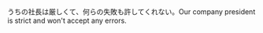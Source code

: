 <tr><td>うちの社長は厳しくて、何らの失敗も許してくれない。<td><tr><tr><td>Our company president is strict and won't accept any errors.<td><tr></table>

